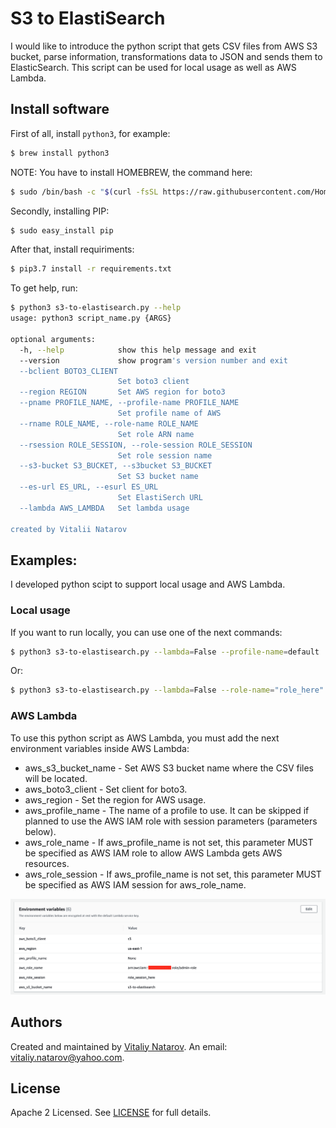 # S3 to ElastiSearch

I would like to introduce the python script that gets CSV files from AWS S3 bucket, parse information, transformations data to JSON and sends them to ElasticSearch. This script can be used for local usage as well as AWS Lambda.


## Install software

First of all, install ```python3```, for example:

```bash
$ brew install python3
```

NOTE: You have to install HOMEBREW, the command here:

```bash
$ sudo /bin/bash -c "$(curl -fsSL https://raw.githubusercontent.com/Homebrew/install/master/install.sh)"
```

Secondly, installing PIP:

```bash
$ sudo easy_install pip
```

After that, install requiriments:

```bash
$ pip3.7 install -r requirements.txt
```

To get help, run:

```bash
$ python3 s3-to-elastisearch.py --help
usage: python3 script_name.py {ARGS}

optional arguments:
  -h, --help            show this help message and exit
  --version             show program's version number and exit
  --bclient BOTO3_CLIENT
                        Set boto3 client
  --region REGION       Set AWS region for boto3
  --pname PROFILE_NAME, --profile-name PROFILE_NAME
                        Set profile name of AWS
  --rname ROLE_NAME, --role-name ROLE_NAME
                        Set role ARN name
  --rsession ROLE_SESSION, --role-session ROLE_SESSION
                        Set role session name
  --s3-bucket S3_BUCKET, --s3bucket S3_BUCKET
                        Set S3 bucket name
  --es-url ES_URL, --esurl ES_URL
                        Set ElastiSerch URL
  --lambda AWS_LAMBDA   Set lambda usage

created by Vitalii Natarov
```

## Examples:

I developed python scipt to support local usage and AWS Lambda.

### Local usage

If you want to run locally, you can use one of the next commands:

```bash
$ python3 s3-to-elastisearch.py --lambda=False --profile-name=default
```

Or:

```bash
$ python3 s3-to-elastisearch.py --lambda=False --role-name="role_here" --role-session="session"
```

### AWS Lambda

To use this python script as AWS Lambda, you must add the next environment variables inside AWS Lambda:

- aws_s3_bucket_name - Set AWS S3 bucket name where the CSV files will be located.
- aws_boto3_client - Set client for boto3.
- aws_region - Set the region for AWS usage.
- aws_profile_name - The name of a profile to use. It can be skipped if planned to use the AWS IAM role with session parameters (parameters below).
- aws_role_name - If aws_profile_name is not set, this parameter MUST be specified as AWS IAM role to allow AWS Lambda gets AWS resources.
- aws_role_session - If aws_profile_name is not set, this parameter MUST be specified as AWS IAM session for aws_role_name.

![Lambda_envs.png](https://github.com/SebastianUA/lambda-s3-elastisearch/blob/master/additional_files/pics/Lambda_envs.png)


## Authors
Created and maintained by [Vitaliy Natarov](https://github.com/SebastianUA). An email: [vitaliy.natarov@yahoo.com](vitaliy.natarov@yahoo.com).

## License
Apache 2 Licensed. See [LICENSE](https://github.com/SebastianUA/terraform/blob/master/LICENSE) for full details.
